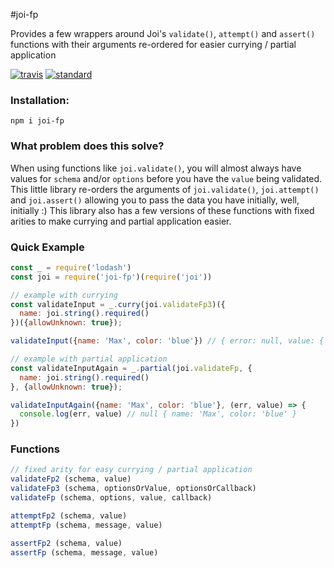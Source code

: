 #joi-fp

Provides a few wrappers around Joi's ``validate()``, ``attempt()`` and ``assert()`` functions with their arguments 
re-ordered for easier currying / partial application

[![travis][travis-image]][travis-url]
[![standard][standard-image]][standard-url]

[travis-image]: https://travis-ci.org/maxnachlinger/joi-fp.svg?branch=master
[travis-url]: https://travis-ci.org/maxnachlinger/joi-fp
[standard-image]: https://img.shields.io/badge/code%20style-standard-brightgreen.svg
[standard-url]: http://standardjs.com/

### Installation:
```
npm i joi-fp
```

### What problem does this solve?
When using functions like ``joi.validate()``, you will almost always have values for ``schema`` and/or ``options`` before you have the ``value`` being validated. This little library re-orders the arguments of ``joi.validate()``, ``joi.attempt()`` and ``joi.assert()`` allowing you to pass the data you have initially, well, initially :) This library also has a few versions of these functions with fixed arities to make currying and partial application easier.

### Quick Example
```javascript
const _ = require('lodash')
const joi = require('joi-fp')(require('joi'))

// example with currying
const validateInput = _.curry(joi.validateFp3)({
  name: joi.string().required()
})({allowUnknown: true});

validateInput({name: 'Max', color: 'blue'}) // { error: null, value: { name: 'Max', color: 'blue' } }

// example with partial application
const validateInputAgain = _.partial(joi.validateFp, {
  name: joi.string().required()
}, {allowUnknown: true});

validateInputAgain({name: 'Max', color: 'blue'}, (err, value) => {
  console.log(err, value) // null { name: 'Max', color: 'blue' }
})
```

### Functions
```javascript
// fixed arity for easy currying / partial application
validateFp2 (schema, value)
validateFp3 (schema, optionsOrValue, optionsOrCallback)
validateFp (schema, options, value, callback)

attemptFp2 (schema, value)
attemptFp (schema, message, value)

assertFp2 (schema, value)
assertFp (schema, message, value)
```
